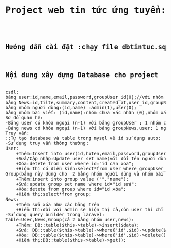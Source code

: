 <pre> 

<h1 sytle="text-color:red">Project web tin tức ứng tuyển:</h1>
<h2 style="text-color:blue">
Hướng dẫn cài đặt :chạy file dbtintuc.sql trong folder database trên mysql, khởi chạy trên VS Code:php artisan serve
</h2>
<h2>Nội dung xây dựng Database cho project </h2>
csdl:
bảng user:id,name,email,password,groupUser_id(0);//với nhóm người dùng mặc định là 0
bảng News:id,tilte,summary,content,created_at,user_id,groupNew_id(0);//với nhóm bài viết mặc định là 0
bảng nhóm người dùng:(id,name) :admin(1),user(0);
bảng nhóm bài viết: (id,name):nhóm chưa xác nhận (0),nhóm xác nhận (1);
Sơ đồ quan hệ:
-Bảng user có khóa ngoại (n-1) với bảng groupUser ; 1 nhóm có nhiều người dùng
-Bảng news có khóa ngoại (n-1) với bảng groupNews,user; 1 người có nhiều bài viết,1 nhóm có nhiều bài viết
Truy vấn:
::Tự tạo database và table trong mysql và id sử dụng auto:
-Sử dụng truy vấn thông thường:
User:
	+Thêm:Insert into user(id,hoten,email,password,groupUser_id) value ("","hoten","email","password","groupUser_id");
	+Sửa/Cập nhập:Update user set name(với đổi tên người dùng),password(đổi mật khẩu) where id="id sửa";
	+Xóa:detete from user where id="id can xoa";
	+Hiện thị có điều kiện:select*from user where groupUser_id="";(khi chạy trên web thì không có chức năng xóa,sửa đối với điều kiện là groupUser_id(1)chỉ được thực hiện trên server)
Group(bảng này dùng cho  2 bảng nhóm người dùng và nhóm bài viết):	
	+Thêm:insert into group value ("","name"); 
	+Sửa:update group set name where id="id sửa";
	+Xóa:detete from group where id="id xóa";
	+Hiển thị:select*from group;
News:
	+Thêm sửa xóa như các bảng trên
	+Hiển thị:đối với admin sẽ hiện thị cả,còn user thì chỉ hiện thị mỗi bài của mình
-Sử dụng query builder trong laravel:
Table:User,News,Group(cả 2 bảng nhóm user,news):
	+Thêm: DB::table($this->table)->insert($data);
	+Sửa: DB::table($this->table)->where('id',$id)->update($data);
	+Xóa: DB::table($this->table)->where('id',$id)->delete();
	+Hiển thị:DB::table($this->table)->get();
</pre>
